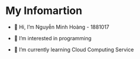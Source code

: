 # My Infomartion 
- 👋 Hi, I’m Nguyễn Minh Hoàng - 1881017

- 👀 I’m interested in programming
- 🌱 I’m currently learning Cloud Computing Service 

<!-- BLOG-POST-LIST:START --> 
<!-- BLOG-POST-LIST:END -->
